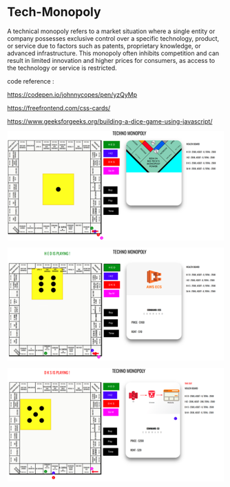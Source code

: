 # Tech-Monopoly

A technical monopoly refers to a market situation where a single entity or company possesses exclusive control over a specific technology, product, or service due to factors such as patents, proprietary knowledge, or advanced infrastructure. This monopoly often inhibits competition and can result in limited innovation and higher prices for consumers, as access to the technology or service is restricted.

code reference : 

https://codepen.io/johnnycopes/pen/yzQyMp


https://freefrontend.com/css-cards/


https://www.geeksforgeeks.org/building-a-dice-game-using-javascript/


![being of game](start.png)



![first team play](team1.png)



![different team game and their score](play.png)
